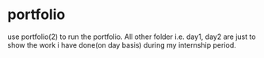 # portfolio
use portfolio(2) to run the portfolio. All other folder i.e. day1, day2 
are just to show the work i have done(on day basis) during my internship period.
